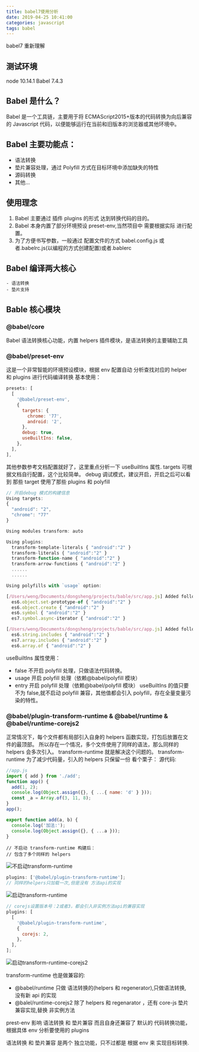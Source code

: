 ```yaml
---
title: babel7使用分析
date: 2019-04-25 10:41:00
categories: javascript
tags: babel
---
```


babel7 重新理解

<!-- more -->

## 测试环境

node 10.14.1
Babel 7.4.3

## Babel 是什么？

Babel 是一个工具链，主要用于将 ECMAScript2015+版本的代码转换为向后兼容的 Javascript 代码，以便能够运行在当前和旧版本的浏览器或其他环境中。

## Babel 主要功能点：

- 语法转换
- 垫片兼容处理，通过 Polyfill 方式在目标环境中添加缺失的特性
- 源码转换
- 其他...

## 使用理念

1. Babel 主要通过 插件 plugins 的形式 达到转换代码的目的。
2. Babel 本身内置了部分环境预设 preset-env,当然项目中 需要根据实际 进行配置。
3. 为了方便书写参数，一般通过 配置文件的方式 babel.config.js 或者.babelrc.js(以编程的方式创建配置)或者.bablerc

## Babel 编译两大核心

    - 语法转换
    - 垫片支持

## Bable 核心模块

### @babel/core

Babel 语法转换核心功能，内置 helpers 插件模块，是语法转换的主要辅助工具

### @babel/preset-env

这是一个非常智能的环境预设模块，根据 env 配置自动 分析查找对应的 helper 和 plugins 进行代码编译转换
基本使用：

```js
presets: [
  [
    '@babel/preset-env',
    {
      targets: {
        chrome: '77',
        android: '2',
      },
      debug: true,
      useBuiltIns: false,
    },
  ],
],
```

其他参数参考文档配置就好了，这里重点分析一下 useBuiltIns 属性.
targets 可根据文档自行配置，这个比较简单。
debug 调试模式，建议开启，开启之后可以看到 那些 target 使用了那些 plugins 和 polyfill

```js
// 开启debug 模式的构建信息
Using targets:
{
  "android": "2",
  "chrome": "77"
}

Using modules transform: auto

Using plugins:
  transform-template-literals { "android":"2" }
  transform-literals { "android":"2" }
  transform-function-name { "android":"2" }
  transform-arrow-functions { "android":"2" }
  ......
  ......

Using polyfills with `usage` option:

[/Users/weng/Documents/dongsheng/projects/bable/src/app.js] Added following core-js polyfills:
  es6.object.set-prototype-of { "android":"2" }
  es6.object.create { "android":"2" }
  es6.symbol { "android":"2" }
  es7.symbol.async-iterator { "android":"2" }

[/Users/weng/Documents/dongsheng/projects/bable/src/app.js] Added following core-js polyfills:
  es6.string.includes { "android":"2" }
  es7.array.includes { "android":"2" }
  es6.array.of { "android":"2" }
```

useBuiltIns 属性使用：

- false 不开启 polyfill 处理，只做语法代码转换。
- usage 开启 polyfill 处理（依赖@babel/polyfill 模块）
- entry 开启 polyfill 处理（依赖@babel/polyfill 模块）
  useBuiltIns 的值只要不为 false,就不启动 polyfill 兼容，其他值都会引入 polyfill，存在全量变量污染的特性。

### @babel/plugin-transform-runtime & @babel/runtime & @babel/runtime-corejs2

正常情况下，每个文件都有局部引入自身的 helpers 函数实现，打包后放置在文件的最顶部。
所以存在一个情况，多个文件使用了同样的语法，那么同样的 helpers 会多次引入。
transform-runtime 就是解决这个问题的。
transform-runtime 为了减少代码量，引入的 helpers 只保留一份
看个栗子：
源代码:

```js
//app.js
import { add } from './add';
function app() {
  add(1, 2);
  console.log(Object.assign({}, { ...{ name: 'd' } }));
  const _a = Array.of(3, 11, 8);
}
app();
```

```js
export function add(a, b) {
  console.log('加法:');
  console.log(Object.assign({}, { ...a }));
}
```

```
// 不启动 transform-runtime 构建后：
// 包含了多个同样的 helpers
```

![不启动transform-runtime](/images/babel/babel_no_transform_runtime.png)

```js
plugins: ['@babel/plugin-transform-runtime'];
// 同样的helpers只加载一次,但是没有 方法api的实现
```

![启动transform-runtime](/images/babel/babel_transform_runtime.png)

```js
// corejs设置版本号：2或者3，都会引入非实例方法api的兼容实现
plugins: [
  [
    '@babel/plugin-transform-runtime',
    {
      corejs: 2,
    },
  ],
];
```

![启动transform-runtime-corejs2](/images/babel/babel_transform_runtime_corejs.png)

transform-runtime 也是做兼容的:

- @babel/runtime 只做 语法转换的(helpers 和 regenerator),只做语法转换, 没有新 api 的实现
- @balel/runtime-corejs2 除了 helpers 和 regenarator ，还有 core-js 垫片兼容实现,替换 非实例方法

prest-env 影响 语法转换 和 垫片兼容
而且自身还兼容了 默认的 代码转换功能，根据具体 env 分析要使用的 plugins

语法转换 和 垫片兼容 是两个 独立功能，只不过都是 根据 env 来 实现目标转换.
